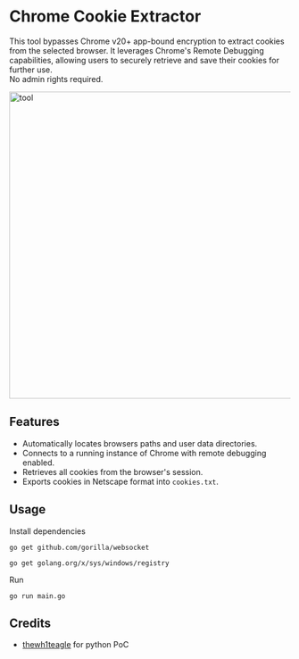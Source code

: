 # Chrome Cookie Extractor

This tool bypasses Chrome v20+ app-bound encryption to extract cookies from the selected browser. It leverages Chrome's Remote Debugging capabilities, allowing users to securely retrieve and save their cookies for further use.
<br>
No admin rights required.

 <img src="https://i.imgur.com/yvxmBDv.png" alt="tool" width="550"/>
 
## Features
- Automatically locates browsers paths and user data directories.
- Connects to a running instance of Chrome with remote debugging enabled.
- Retrieves all cookies from the browser's session.
- Exports cookies in Netscape format into `cookies.txt`.
  
## Usage
Install dependencies
```console
go get github.com/gorilla/websocket
```
```console
go get golang.org/x/sys/windows/registry
```
Run
```console
go run main.go
```

## Credits
- [thewh1teagle](https://github.com/thewh1teagle) for python PoC
